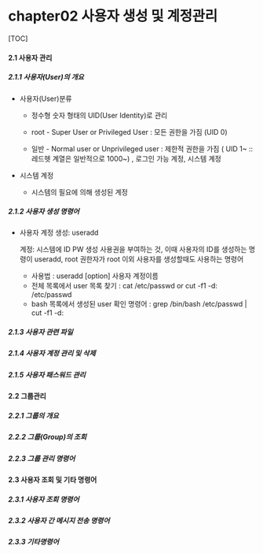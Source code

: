 # chapter02 사용자 생성 및 계정관리

[TOC]

#### 2.1 사용자 관리

##### 2.1.1 사용자(User)의 개요

- 사용자(User)분류 

  - 정수형 숫자 형태의 UID(User Identity)로 관리  

  - root -  Super User or Privileged User : 모든 권한을 가짐 (UID 0)
  - 일반 - Normal user or Unprivileged user : 제한적 권한을 가짐 ( UID 1~ :: 레드헷 계열은 일반적으로 1000~) , 로그인 가능 계정, 시스템 계정

- 시스템 계정

  - 시스템의 필요에 의해 생성된 계정

##### 2.1.2 사용자 생성 명령어

- 사용자 계정 생성: useradd

  계정: 시스템에 ID PW 생성 사용권을 부여하는 것, 이때 사용자의 ID를 생성하는 명령이 useradd, root 권한자가 root 이외 사용자를 생성할때도 사용하는 명령어

  - 사용법 :  useradd [option] 사용자 계정이름
  - 전체 목록에서 user 목록 찾기 : cat /etc/passwd or cut -f1 -d: /etc/passwd
  - bash 목록에서 생성된 user  확인 명령어 :  grep /bin/bash /etc/passwd | cut -f1 -d:

##### 2.1.3 사용자 관련 파일

##### 2.1.4 사용자 계정 관리 및 삭제

##### 2.1.5 사용자 패스워드 관리

#### 2.2 그룹관리

##### 2.2.1 그룹의 개요

##### 2.2.2 그룹(Group)의 조회

##### 2.2.3 그룹 관리 명령어

#### 2.3 사용자 조회 및 기타 명령어

##### 2.3.1 사용자 조회 명령어

##### 2.3.2 사용자 간 메시지 전송 명령어

##### 2.3.3 기타명령어




